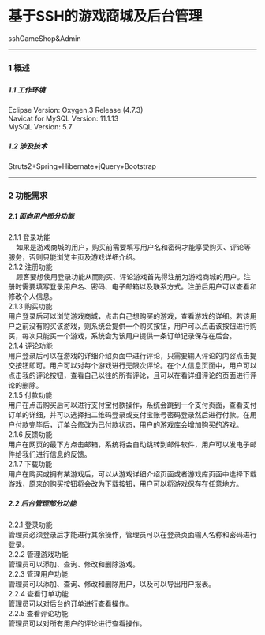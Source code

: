 # 基于SSH的游戏商城及后台管理
sshGameShop&amp;Admin
<hr>
<h3>1 概述<h3/>
<h5>1.1 工作环境</h5>
Eclipse Version: Oxygen.3 Release (4.7.3)<br/>
Navicat for MySQL Version: 11.1.13<br/>
MySQL Version: 5.7<br/>
<h5>1.2 涉及技术</h5>
Struts2+Spring+Hibernate+jQuery+Bootstrap<br/>
<hr>
<h3>2 功能需求</h3>
	<h5>2.1 面向用户部分功能</h5>
2.1.1 登录功能<br/>
&nbsp;&nbsp;&nbsp;&nbsp;如果是游戏商城的用户，购买前需要填写用户名和密码才能享受购买、评论等服务，否则只能浏览主页及游戏详细介绍。<br/>
2.1.2 注册功能<br/>
&nbsp;&nbsp;&nbsp;&nbsp;顾客要想使用登录功能从而购买、评论游戏首先得注册为游戏商城的用户。注册时需要填写登录用户名、密码、电子邮箱以及联系方式。注册后用户可以查看和修改个人信息。<br/>
2.1.3 购买功能<br/>
	用户登录后可以浏览游戏商城，点击自己想购买的游戏，查看游戏的详细。若该用户之前没有购买该游戏，则系统会提供一个购买按钮，用户可以点击该按钮进行购买，每次只能买一个游戏，系统会为该用户提供一条订单记录保存在后台。<br/>
2.1.4 评论功能<br/>
	用户登录后可以在游戏的详细介绍页面中进行评论，只需要输入评论的内容点击提交按钮即可。用户可以对每个游戏进行无限次评论。在个人信息页面中，用户可以点击我的评论按钮，查看自己以往的所有评论，且可以在看详细评论的页面进行评论的删除。<br/>
2.1.5 付款功能<br/>
	用户在点击购买后可以进行支付宝付款操作，系统会跳到一个支付页面，查看支付订单的详细，并可以选择扫二维码登录或支付宝账号密码登录然后进行付款。在用户付款完毕后，订单会修改为已付款状态，用户的游戏库会增加购买的游戏。<br/>
2.1.6 反馈功能<br/>
	用户在网页的最下方点击邮箱，系统将会自动跳转到邮件软件，用户可以发电子邮件给我们进行信息的反馈。<br/>
2.1.7 下载功能<br/>
	用户在购买或拥有某游戏后，可以从游戏详细介绍页面或者游戏库页面中选择下载游戏，原来的购买按钮将会改为下载按钮，用户可以将游戏保存在任意地方。<br/>
	<h5>2.2 后台管理部分功能</h5>
2.2.1 登录功能<br/>
管理员必须登录后才能进行其余操作，管理员可以在登录页面输入名称和密码进行登录。<br/>
2.2.2 管理游戏功能<br/>
	管理员可以添加、查询、修改和删除游戏。<br/>
2.2.3 管理用户功能<br/>
	管理员可以添加、查询、修改和删除用户，以及可以导出用户报表。<br/>
2.2.4 查看订单功能<br/>
	管理员可以对后台的订单进行查看操作。<br/>
2.2.5 查看评论功能<br/>
	管理员可以对所有用户的评论进行查看操作。<br/>
